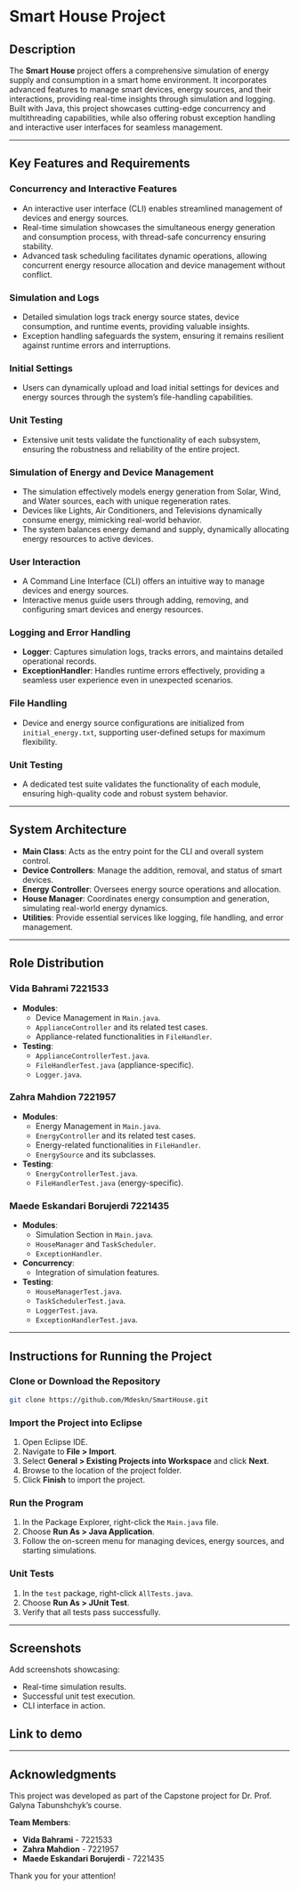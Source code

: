 # Smart House Project

## Description
The **Smart House** project offers a comprehensive simulation of energy supply and consumption in a smart home environment. It incorporates advanced features to manage smart devices, energy sources, and their interactions, providing real-time insights through simulation and logging. Built with Java, this project showcases cutting-edge concurrency and multithreading capabilities, while also offering robust exception handling and interactive user interfaces for seamless management.

---

## Key Features and Requirements

### Concurrency and Interactive Features
- An interactive user interface (CLI) enables streamlined management of devices and energy sources.
- Real-time simulation showcases the simultaneous energy generation and consumption process, with thread-safe concurrency ensuring stability.
- Advanced task scheduling facilitates dynamic operations, allowing concurrent energy resource allocation and device management without conflict.

### Simulation and Logs
- Detailed simulation logs track energy source states, device consumption, and runtime events, providing valuable insights.
- Exception handling safeguards the system, ensuring it remains resilient against runtime errors and interruptions.

### Initial Settings
- Users can dynamically upload and load initial settings for devices and energy sources through the system’s file-handling capabilities.

### Unit Testing
- Extensive unit tests validate the functionality of each subsystem, ensuring the robustness and reliability of the entire project.

### Simulation of Energy and Device Management
- The simulation effectively models energy generation from Solar, Wind, and Water sources, each with unique regeneration rates.
- Devices like Lights, Air Conditioners, and Televisions dynamically consume energy, mimicking real-world behavior.
- The system balances energy demand and supply, dynamically allocating energy resources to active devices.

### User Interaction
- A Command Line Interface (CLI) offers an intuitive way to manage devices and energy sources.
- Interactive menus guide users through adding, removing, and configuring smart devices and energy resources.

### Logging and Error Handling
- **Logger**: Captures simulation logs, tracks errors, and maintains detailed operational records.
- **ExceptionHandler**: Handles runtime errors effectively, providing a seamless user experience even in unexpected scenarios.

### File Handling
- Device and energy source configurations are initialized from `initial_energy.txt`, supporting user-defined setups for maximum flexibility.

### Unit Testing
- A dedicated test suite validates the functionality of each module, ensuring high-quality code and robust system behavior.

---

## System Architecture
- **Main Class**: Acts as the entry point for the CLI and overall system control.
- **Device Controllers**: Manage the addition, removal, and status of smart devices.
- **Energy Controller**: Oversees energy source operations and allocation.
- **House Manager**: Coordinates energy consumption and generation, simulating real-world energy dynamics.
- **Utilities**: Provide essential services like logging, file handling, and error management.

---

## Role Distribution

### Vida Bahrami 7221533
- **Modules**:
  - Device Management in `Main.java`.
  - `ApplianceController` and its related test cases.
  - Appliance-related functionalities in `FileHandler`.
- **Testing**:
  - `ApplianceControllerTest.java`.
  - `FileHandlerTest.java` (appliance-specific).
  - `Logger.java`.

### Zahra Mahdion 7221957
- **Modules**:
  - Energy Management in `Main.java`.
  - `EnergyController` and its related test cases.
  - Energy-related functionalities in `FileHandler`.
  - `EnergySource` and its subclasses.
- **Testing**:
  - `EnergyControllerTest.java`.
  - `FileHandlerTest.java` (energy-specific).

### Maede Eskandari Borujerdi 7221435
- **Modules**:
  - Simulation Section in `Main.java`.
  - `HouseManager` and `TaskScheduler`.
  - `ExceptionHandler`.
- **Concurrency**:
  - Integration of simulation features.
- **Testing**:
  - `HouseManagerTest.java`.
  - `TaskSchedulerTest.java`.
  - `LoggerTest.java`.
  - `ExceptionHandlerTest.java`.

---

## Instructions for Running the Project

### Clone or Download the Repository
```bash
git clone https://github.com/Mdeskn/SmartHouse.git
```

### Import the Project into Eclipse
1. Open Eclipse IDE.
2. Navigate to **File > Import**.
3. Select **General > Existing Projects into Workspace** and click **Next**.
4. Browse to the location of the project folder.
5. Click **Finish** to import the project.

### Run the Program
1. In the Package Explorer, right-click the `Main.java` file.
2. Choose **Run As > Java Application**.
3. Follow the on-screen menu for managing devices, energy sources, and starting simulations.

### Unit Tests
1. In the `test` package, right-click `AllTests.java`.
2. Choose **Run As > JUnit Test**.
3. Verify that all tests pass successfully.

---

## Screenshots
Add screenshots showcasing:
- Real-time simulation results.
- Successful unit test execution.
- CLI interface in action.

## Link to demo
---

## Acknowledgments
This project was developed as part of the Capstone project for Dr. Prof. Galyna Tabunshchyk’s course.

**Team Members**:
- **Vida Bahrami** - 7221533
- **Zahra Mahdion** - 7221957
- **Maede Eskandari Borujerdi** - 7221435

Thank you for your attention!
